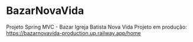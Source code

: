# BazarNovaVida
 Projeto Spring MVC - Bazar Igreja Batista Nova Vida
Projeto em produção: https://bazarnovavida-production.up.railway.app/home
